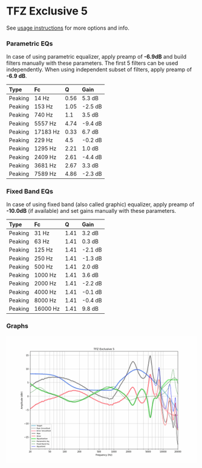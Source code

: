 # TFZ Exclusive 5
See [usage instructions](https://github.com/jaakkopasanen/AutoEq#usage) for more options and info.

### Parametric EQs
In case of using parametric equalizer, apply preamp of **-6.9dB** and build filters manually
with these parameters. The first 5 filters can be used independently.
When using independent subset of filters, apply preamp of **-6.9 dB**.

| Type    | Fc       |    Q | Gain    |
|:--------|:---------|:-----|:--------|
| Peaking | 14 Hz    | 0.56 | 5.3 dB  |
| Peaking | 153 Hz   | 1.05 | -2.5 dB |
| Peaking | 740 Hz   | 1.1  | 3.5 dB  |
| Peaking | 5557 Hz  | 4.74 | -9.4 dB |
| Peaking | 17183 Hz | 0.33 | 6.7 dB  |
| Peaking | 229 Hz   | 4.5  | -0.2 dB |
| Peaking | 1295 Hz  | 2.21 | 1.0 dB  |
| Peaking | 2409 Hz  | 2.61 | -4.4 dB |
| Peaking | 3681 Hz  | 2.67 | 3.3 dB  |
| Peaking | 7589 Hz  | 4.86 | -2.3 dB |

### Fixed Band EQs
In case of using fixed band (also called graphic) equalizer, apply preamp of **-10.0dB**
(if available) and set gains manually with these parameters.

| Type    | Fc       |    Q | Gain    |
|:--------|:---------|:-----|:--------|
| Peaking | 31 Hz    | 1.41 | 3.2 dB  |
| Peaking | 63 Hz    | 1.41 | 0.3 dB  |
| Peaking | 125 Hz   | 1.41 | -2.1 dB |
| Peaking | 250 Hz   | 1.41 | -1.3 dB |
| Peaking | 500 Hz   | 1.41 | 2.0 dB  |
| Peaking | 1000 Hz  | 1.41 | 3.6 dB  |
| Peaking | 2000 Hz  | 1.41 | -2.2 dB |
| Peaking | 4000 Hz  | 1.41 | -0.1 dB |
| Peaking | 8000 Hz  | 1.41 | -0.4 dB |
| Peaking | 16000 Hz | 1.41 | 9.8 dB  |

### Graphs
![](./TFZ%20Exclusive%205.png)